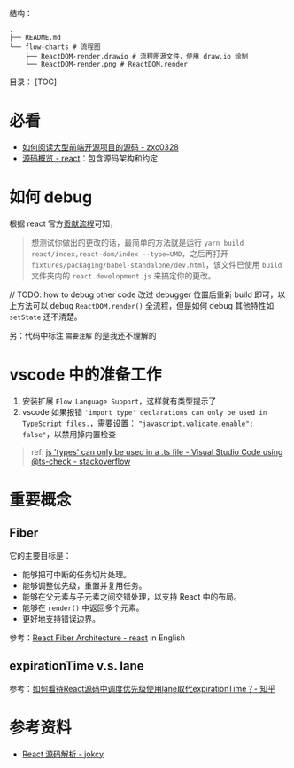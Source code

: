 结构：
```
.
├── README.md
└── flow-charts # 流程图
    ├── ReactDOM-render.drawio # 流程图源文件，使用 draw.io 绘制
    └── ReactDOM-render.png # ReactDOM.render
```

目录：
[TOC]

# 必看
- [如何阅读大型前端开源项目的源码 - zxc0328](https://zxc0328.github.io/2018/05/01/react-source-reading-howto/)
- [源码概览 - react](https://reactjs.bootcss.com/docs/codebase-overview.html)：包含源码架构和约定

# 如何 debug
根据 react 官方[贡献流程](https://zh-hans.reactjs.org/docs/how-to-contribute.html)可知，
> 想测试你做出的更改的话，最简单的方法就是运行 `yarn build react/index,react-dom/index --type=UMD`，之后再打开 `fixtures/packaging/babel-standalone/dev.html`，该文件已使用 `build` 文件夹内的 `react.development.js` 来搞定你的更改。

// TODO: how to debug other code
改过 debugger 位置后重新 build 即可，以上方法可以 debug `ReactDOM.render()` 全流程，但是如何 debug 其他特性如 `setState` 还不清楚。

另：代码中标注 `需要注解` 的是我还不理解的

# vscode 中的准备工作
1. 安装扩展 `Flow Language Support`，这样就有类型提示了
2. vscode 如果报错 `'import type' declarations can only be used in TypeScript files.`，需要设置： `"javascript.validate.enable": false"`，以禁用掉内置检查
> ref: [js 'types' can only be used in a .ts file - Visual Studio Code using @ts-check - stackoverflow](https://stackoverflow.com/questions/48859169/js-types-can-only-be-used-in-a-ts-file-visual-studio-code-using-ts-check)

# 重要概念
## Fiber
它的主要目标是：
- 能够把可中断的任务切片处理。
- 能够调整优先级，重置并复用任务。
- 能够在父元素与子元素之间交错处理，以支持 React 中的布局。
- 能够在 `render()` 中返回多个元素。
- 更好地支持错误边界。

参考：[React Fiber Architecture - react](https://github.com/acdlite/react-fiber-architecture) in English

## expirationTime v.s. lane
参考：[如何看待React源码中调度优先级使用lane取代expirationTime？- 知乎](https://www.zhihu.com/question/405268183/answer/1328519761)

# 参考资料
- [React 源码解析 - jokcy](https://react.jokcy.me/)
